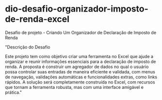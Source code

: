 # dio-desafio-organizador-imposto-de-renda-excel
Desafio de projeto - Criando Um Organizador de Declaração de Imposto de Renda 

"Descrição do Desafio

Este projeto tem como objetivo criar uma ferramenta no Excel que ajude a organizar e reunir informações essenciais para a declaração de imposto de renda. A proposta é construir um agregador de dados no qual o usuário possa controlar suas entradas de maneira eficiente e validada, com menus de navegação, validações automáticas e funcionalidades extras, como links rápidos. A solução será completamente construída no Excel, com recursos que tornam a ferramenta robusta, mas com uma interface amigável e prática."
